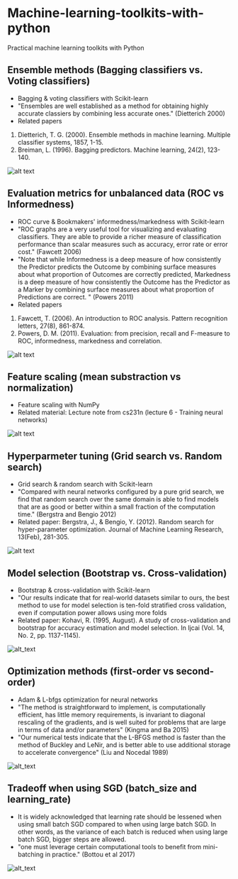 # Machine-learning-toolkits-with-python
Practical machine learning toolkits with Python 

## Ensemble methods (Bagging classifiers vs. Voting classifiers)

- Bagging & voting classifiers with Scikit-learn
- "Ensembles are well established as a method for obtaining highly accurate classiers by combining less accurate ones." (Dietterich 2000)
- Related papers
 1) Dietterich, T. G. (2000). Ensemble methods in machine learning. Multiple classifier systems, 1857, 1-15.
 2) Breiman, L. (1996). Bagging predictors. Machine learning, 24(2), 123-140.

![alt text](http://www.datakit.cn/images/machinelearning/EnsembleLearning_Combining_classifiers.jpg)

## Evaluation metrics for unbalanced data (ROC vs Informedness)

- ROC curve & Bookmakers' informedness/markedness with Scikit-learn
- "ROC graphs are a very useful tool for visualizing and evaluating classifiers. They are able to provide a richer measure of classification performance than scalar measures such as accuracy, error rate or error cost." (Fawcett 2006)
- "Note that while Informedness is a deep measure of how consistently the Predictor predicts the Outcome by combining surface measures about what proportion of Outcomes are correctly predicted, Markedness is a deep measure of how consistently the Outcome has the Predictor as a Marker by combining surface measures about what proportion of Predictions are correct. " (Powers 2011)
- Related papers
 1) Fawcett, T. (2006). An introduction to ROC analysis. Pattern recognition letters, 27(8), 861-874.
 2) Powers, D. M. (2011). Evaluation: from precision, recall and F-measure to ROC, informedness, markedness and correlation.
 
![alt text](https://upload.wikimedia.org/wikipedia/commons/thumb/4/4f/ROC_curves.svg/300px-ROC_curves.svg.png)

## Feature scaling (mean substraction vs normalization)

- Feature scaling with NumPy
- Related material: Lecture note from cs231n (lecture 6 - Training neural networks) 

![alt text](http://cs231n.github.io/assets/nn2/prepro1.jpeg)

## Hyperparmeter tuning (Grid search vs. Random search)

- Grid search & random search with Scikit-learn
- "Compared with neural networks configured by a pure grid search, we find that random search over the same domain is able to find models that are as good or better within a small fraction of the computation time." (Bergstra and Bengio 2012)
- Related paper: Bergstra, J., & Bengio, Y. (2012). Random search for hyper-parameter optimization. Journal of Machine Learning Research, 13(Feb), 281-305.

![alt text](https://cdn-images-1.medium.com/max/1600/1*ZTlQm_WRcrNqL-nLnx6GJA.png)


## Model selection (Bootstrap vs. Cross-validation)

- Bootstrap & cross-validation with Scikit-learn
- "Our results indicate that for real-world datasets similar to ours, the best method to use for model selection is ten-fold stratified cross validation, even if computation power allows using more folds
- Related paper: Kohavi, R. (1995, August). A study of cross-validation and bootstrap for accuracy estimation and model selection. In Ijcai (Vol. 14, No. 2, pp. 1137-1145).

![alt_text](https://sebastianraschka.com/images/faq/evaluate-a-model/k-fold.png)


## Optimization methods (first-order vs second-order)

- Adam & L-bfgs optimization for neural networks
- "The method is straightforward to implement, is computationally efficient, has little memory requirements, is invariant to diagonal rescaling of the gradients, and is well suited for problems that are large in terms of data and/or parameters" (Kingma and Ba 2015)
- "Our numerical tests indicate that the L-BFGS method is faster than the method of Buckley and LeNir, and is better able to use additional storage to accelerate convergence" (Liu and Nocedal 1989)

![alt_text](http://i.imgur.com/pD0hWu5.gif?1)

## Tradeoff when using SGD (batch_size and learning_rate)

- It is widely acknowledged that learning rate should be lessened when using small batch SGD compared to when using large batch SGD. In other words, as the variance of each batch is reduced when using large batch SGD, bigger steps are allowed.
- "one must leverage certain computational tools to benefit from mini-batching in practice." (Bottou et al 2017)

![alt_text](https://i.stack.imgur.com/lU3sx.png)

